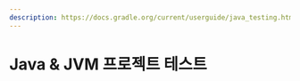 ```yaml
---
description: https://docs.gradle.org/current/userguide/java_testing.html#java_testing
---
```


# Java & JVM 프로젝트 테스트

